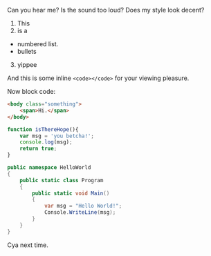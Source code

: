 Can you hear me? Is the sound too loud? Does my style look decent?
1. This
2. is a
- numbered list.
- bullets
3. yippee

And this is some inline `<code></code>` for your viewing pleasure.

Now block code:

```html
<body class="something">
    <span>Hi.</span>
</body>
```

```javascript
function isThereHope(){
    var msg = 'you betcha!';
    console.log(msg);
    return true;
}
```

```csharp
public namespace HelloWorld
{
    public static class Program
    {
        public static void Main()
        {
            var msg = "Hello World!";
            Console.WriteLine(msg);
        }
    }
}
```

Cya next time.

